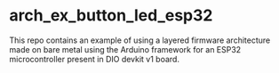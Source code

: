 # arch_ex_button_led_esp32
This repo contains an example of using a layered firmware architecture made on bare metal using the Arduino framework for an ESP32 microcontroller present in DIO devkit v1 board.
